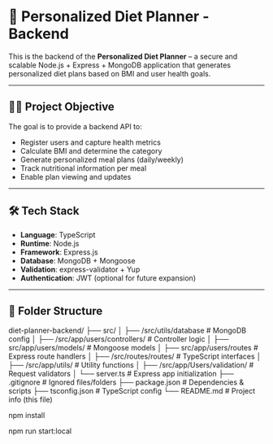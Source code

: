 # 🥗 Personalized Diet Planner - Backend

This is the backend of the **Personalized Diet Planner** – a secure and scalable Node.js + Express + MongoDB application that generates personalized diet plans based on BMI and user health goals.

---

## 👨‍⚕️ Project Objective

The goal is to provide a backend API to:

- Register users and capture health metrics
- Calculate BMI and determine the category
- Generate personalized meal plans (daily/weekly)
- Track nutritional information per meal
- Enable plan viewing and updates

---

## 🛠️ Tech Stack

- **Language**: TypeScript
- **Runtime**: Node.js
- **Framework**: Express.js
- **Database**: MongoDB + Mongoose
- **Validation**: express-validator + Yup
- **Authentication**: JWT (optional for future expansion)

---

## 📁 Folder Structure

diet-planner-backend/
├── src/
│ ├── /src/utils/database # MongoDB config
│ ├── /src/app/users/controllers/ # Controller logic
│ ├── src/app/users/models/ # Mongoose models
│ ├── src/app/users/routes # Express route handlers
│ ├── /src/routes/routes/ # TypeScript interfaces
│ ├── /src/app/utils/ # Utility functions
│ ├── /src/app/Users/validation/ # Request validators
│ └── server.ts # Express app initialization
├── .gitignore # Ignored files/folders
├── package.json # Dependencies & scripts
├── tsconfig.json # TypeScript config
└── README.md # Project info (this file)


npm install


npm run start:local